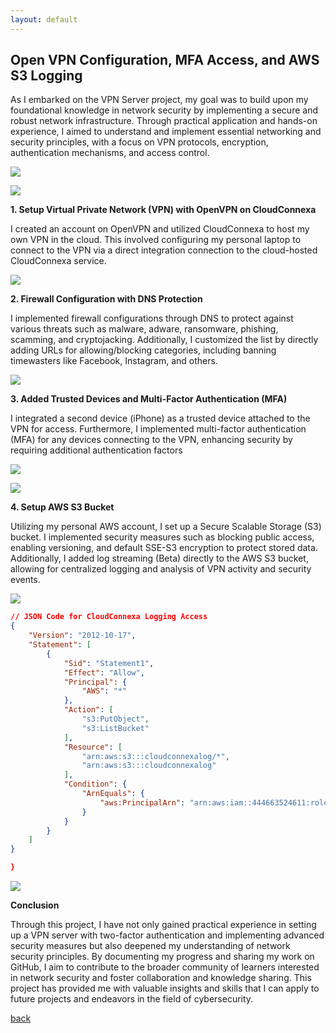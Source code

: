 ```yaml
---
layout: default
---
```


## Open VPN Configuration, MFA Access, and AWS S3 Logging

As I embarked on the VPN Server project, my goal was to build upon my foundational knowledge in network security by implementing a secure and robust network infrastructure. Through practical application and hands-on experience, I aimed to understand and implement essential networking and security principles, with a focus on VPN protocols, encryption, authentication mechanisms, and access control.

<a href="https://lh3.googleusercontent.com/drive-viewer/AKGpihYpZLxNXi76RJlbBnDhTsUB1MKHzeA-qZEfeFKl9O6QH7AGnlx5W6AGmw-DCaKsCiK-unNcLqxeoLd5T-qwNicsDsw=s2560?source=screenshot.guru"> <img src="https://lh3.googleusercontent.com/drive-viewer/AKGpihYpZLxNXi76RJlbBnDhTsUB1MKHzeA-qZEfeFKl9O6QH7AGnlx5W6AGmw-DCaKsCiK-unNcLqxeoLd5T-qwNicsDsw=s2560" /> </a>

<a href="https://lh3.googleusercontent.com/drive-viewer/AKGpihYTdZmYKESn9jaJ7zKugO5rKCwkRxnu0LQDEXHgT4t3EBFWJPVavh9WtGCFKZY8nKtLtv6P7xplW45PY8yOP_F7LgELHRz24A=s2560?source=screenshot.guru"> <img src="https://lh3.googleusercontent.com/drive-viewer/AKGpihYTdZmYKESn9jaJ7zKugO5rKCwkRxnu0LQDEXHgT4t3EBFWJPVavh9WtGCFKZY8nKtLtv6P7xplW45PY8yOP_F7LgELHRz24A=s2560" /> </a>

**1. Setup Virtual Private Network (VPN) with OpenVPN on CloudConnexa**

I created an account on OpenVPN and utilized CloudConnexa to host my own VPN in the cloud. This involved configuring my personal laptop to connect to the VPN via a direct integration connection to the cloud-hosted CloudConnexa service.

<a href="https://lh3.googleusercontent.com/drive-viewer/AKGpihbF6NALszlMSez2phtiH0F8lkaWl5SlD4JZ7JAcm35l3Nh4ZEnpRB14Ou9gmxRhSLhf22mX92VoDhPZ_gTJ1nYDQHrr_x6h1gs=s2560?source=screenshot.guru"> <img src="https://lh3.googleusercontent.com/drive-viewer/AKGpihbF6NALszlMSez2phtiH0F8lkaWl5SlD4JZ7JAcm35l3Nh4ZEnpRB14Ou9gmxRhSLhf22mX92VoDhPZ_gTJ1nYDQHrr_x6h1gs=s2560" /> </a>


**2. Firewall Configuration with DNS Protection**

I implemented firewall configurations through DNS to protect against various threats such as malware, adware, ransomware, phishing, scamming, and cryptojacking. Additionally, I customized the list by directly adding URLs for allowing/blocking categories, including banning timewasters like Facebook, Instagram, and others.

<a href="https://lh3.googleusercontent.com/drive-viewer/AKGpihb6rSW7YIBFIGlkzu_rhWaKSITTBXVrLaDGlnFDH5Au1x_jLRIXEWY8EkqszJWgnjIwcfTS472EGMek821Cyql1WHDnP9sQb5M=s1600-rw-v1?source=screenshot.guru"> <img src="https://lh3.googleusercontent.com/drive-viewer/AKGpihb6rSW7YIBFIGlkzu_rhWaKSITTBXVrLaDGlnFDH5Au1x_jLRIXEWY8EkqszJWgnjIwcfTS472EGMek821Cyql1WHDnP9sQb5M=s1600-rw-v1" /> </a>

**3. Added Trusted Devices and Multi-Factor Authentication (MFA)**

I integrated a second device (iPhone) as a trusted device attached to the VPN for access. Furthermore, I implemented multi-factor authentication (MFA) for any devices connecting to the VPN, enhancing security by requiring additional authentication factors

<a href="https://lh3.googleusercontent.com/drive-viewer/AKGpihZg5EMZVfRj13OraDbqVxPFqWK53At19UIWwqvB6xcRXtxSCfhk5f-Vbe-hKCeuvvMDXcPvnPchRQ5vETnDWlVWQTmy-oOc_w=s1600-rw-v1?source=screenshot.guru"> <img src="https://lh3.googleusercontent.com/drive-viewer/AKGpihZg5EMZVfRj13OraDbqVxPFqWK53At19UIWwqvB6xcRXtxSCfhk5f-Vbe-hKCeuvvMDXcPvnPchRQ5vETnDWlVWQTmy-oOc_w=s1600-rw-v1" /> </a>

<a href="https://lh3.googleusercontent.com/drive-viewer/AKGpiha611RRoCsXt4a69pEbPTGPV32puSB45Dae556wcCEecc4xsiQWQl6fJe01MfP_14W7N85-aQQm4fBpXKev0bjH1Id3lMA26w=s1600-rw-v1?source=screenshot.guru"> <img src="https://lh3.googleusercontent.com/drive-viewer/AKGpiha611RRoCsXt4a69pEbPTGPV32puSB45Dae556wcCEecc4xsiQWQl6fJe01MfP_14W7N85-aQQm4fBpXKev0bjH1Id3lMA26w=s1600-rw-v1" /> </a>


**4. Setup AWS S3 Bucket**

Utilizing my personal AWS account, I set up a Secure Scalable Storage (S3) bucket. I implemented security measures such as blocking public access, enabling versioning, and default SSE-S3 encryption to protect stored data. Additionally, I added log streaming (Beta) directly to the AWS S3 bucket, allowing for centralized logging and analysis of VPN activity and security events.

<a href="https://lh3.googleusercontent.com/drive-viewer/AKGpihaf4Qgj8pNT1BiQ9vhfkYSRqwcT4wXITpxVOqF7n6hLCpTUc_F7b1QpzKxhVq30AG7zCYtzibZgJCtQiwmSHrjWLwkr8cwNBb0=s1600-rw-v1?source=screenshot.guru"> <img src="https://lh3.googleusercontent.com/drive-viewer/AKGpihaf4Qgj8pNT1BiQ9vhfkYSRqwcT4wXITpxVOqF7n6hLCpTUc_F7b1QpzKxhVq30AG7zCYtzibZgJCtQiwmSHrjWLwkr8cwNBb0=s1600-rw-v1" /> </a>

```json
// JSON Code for CloudConnexa Logging Access
{
    "Version": "2012-10-17",
    "Statement": [
        {
            "Sid": "Statement1",
            "Effect": "Allow",
            "Principal": {
                "AWS": "*"
            },
            "Action": [
                "s3:PutObject",
                "s3:ListBucket"
            ],
            "Resource": [
                "arn:aws:s3:::cloudconnexalog/*",
                "arn:aws:s3:::cloudconnexalog"
            ],
            "Condition": {
                "ArnEquals": {
                    "aws:PrincipalArn": "arn:aws:iam::444663524611:role/connexa-log-streaming-role"
                }
            }
        }
    ]
}

}
```
<a href="https://lh3.googleusercontent.com/drive-viewer/AKGpihbLEzuSuaLdzN3tq0s3cmfmp_2_pYEV7_nvv3QqBrtYSGy8idn75Gl8xGvjhcR_Vuz_1jc7eM-2MPPd7khJ-os42pNhX-_mGw=s1600-rw-v1?source=screenshot.guru"> <img src="https://lh3.googleusercontent.com/drive-viewer/AKGpihbLEzuSuaLdzN3tq0s3cmfmp_2_pYEV7_nvv3QqBrtYSGy8idn75Gl8xGvjhcR_Vuz_1jc7eM-2MPPd7khJ-os42pNhX-_mGw=s1600-rw-v1" /> </a>



**Conclusion**

Through this project, I have not only gained practical experience in setting up a VPN server with two-factor authentication and implementing advanced security measures but also deepened my understanding of network security principles. By documenting my progress and sharing my work on GitHub, I aim to contribute to the broader community of learners interested in network security and foster collaboration and knowledge sharing. This project has provided me with valuable insights and skills that I can apply to future projects and endeavors in the field of cybersecurity.






[back](./)

